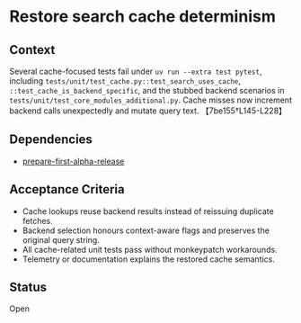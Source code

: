 # Restore search cache determinism

## Context
Several cache-focused tests fail under `uv run --extra test pytest`, including
`tests/unit/test_cache.py::test_search_uses_cache`,
`::test_cache_is_backend_specific`, and the stubbed backend scenarios in
`tests/unit/test_core_modules_additional.py`. Cache misses now increment
backend calls unexpectedly and mutate query text.
【7be155†L145-L228】

## Dependencies
- [prepare-first-alpha-release](prepare-first-alpha-release.md)

## Acceptance Criteria
- Cache lookups reuse backend results instead of reissuing duplicate fetches.
- Backend selection honours context-aware flags and preserves the original query
  string.
- All cache-related unit tests pass without monkeypatch workarounds.
- Telemetry or documentation explains the restored cache semantics.

## Status
Open
